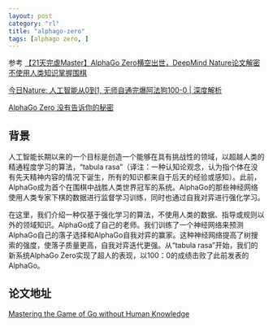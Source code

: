 ```yaml
---
layout: post
category: "rl"
title: "alphago-zero"
tags: [alphago zero, ]
---
```


参考
[【21天完虐Master】AlphaGo Zero横空出世，DeepMind Nature论文解密不使用人类知识掌握围棋](https://mp.weixin.qq.com/s?__biz=MzI3MTA0MTk1MA==&mid=2652006424&idx=1&sn=d0be3ac450e735cbd9946de4f155fc42&chksm=f1211ce9c65695ff159a3f44d31abc92ad9494bef122082a09089d3ffeaa9e74678db1256392&mpshare=1&scene=1&srcid=10192t2Uq9DfDmj8F6gQ652a&pass_ticket=h3hZq0WHA7Cyui0YBndmrxji2MHJPRFf2%2F6zqKyUTOnTIhZZuESFoAbpmgeoETVa#rd)

[今日Nature: 人工智能从0到1, 无师自通完爆阿法狗100-0 | 深度解析](https://mp.weixin.qq.com/s?__biz=MzA4NDQwNDQ2Nw==&mid=2650480675&idx=1&sn=9cfb29cb37fa28892cae59775ba6b816&chksm=87e831bfb09fb8a92f24ad7516e51ca215cefa627d3fa0d4a82b334418a8311dd37ee02e9e29&mpshare=1&scene=1&srcid=1019QrErNgHVFjp0D7xARMyj&pass_ticket=h3hZq0WHA7Cyui0YBndmrxji2MHJPRFf2%2F6zqKyUTOnTIhZZuESFoAbpmgeoETVa#rd)

[AlphaGo Zero 没有告诉你的秘密](https://mp.weixin.qq.com/s?__biz=MjM5ODIzNDQ3Mw==&mid=2649967631&idx=1&sn=c3ebeaa66be9a920bfdad91020da3ed1&chksm=beca3c0989bdb51f9ff1d3f89cbe05d5b0822db9fa89d912abfe6660e6c070abeabcf44b733f&mpshare=1&scene=1&srcid=1019F9cifstsNiGxC0gaOwGc&pass_ticket=h3hZq0WHA7Cyui0YBndmrxji2MHJPRFf2%2F6zqKyUTOnTIhZZuESFoAbpmgeoETVa#rd)

## 背景

人工智能长期以来的一个目标是创造一个能够在具有挑战性的领域，以超越人类的精通程度学习的算法，“tabula rasa”（译注：一种认知论观念，认为指个体在没有先天精神内容的情况下诞生，所有的知识都来自于后天的经验或感知）。此前，AlphaGo成为首个在围棋中战胜人类世界冠军的系统。AlphaGo的那些神经网络使用人类专家下棋的数据进行监督学习训练，同时也通过自我对弈进行强化学习。

在这里，我们介绍一种仅基于强化学习的算法，不使用人类的数据、指导或规则以外的领域知识。AlphaGo成了自己的老师。我们训练了一个神经网络来预测AlphaGo自己的落子选择和AlphaGo自我对弈的赢家。这种神经网络提高了树搜索的强度，使落子质量更高，自我对弈迭代更强。从“tabula rasa”开始，我们的新系统AlphaGo Zero实现了超人的表现，以100：0的成绩击败了此前发表的AlphaGo。

## 论文地址

[Mastering the Game of Go without Human Knowledge](../assets/agz_unformatted_nature.pdf)

